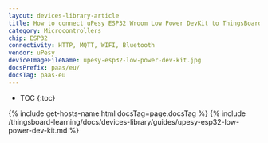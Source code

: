 ```yaml
---
layout: devices-library-article
title: How to connect uPesy ESP32 Wroom Low Power DevKit to ThingsBoard?
category: Microcontrollers
chip: ESP32
connectivity: HTTP, MQTT, WIFI, Bluetooth
vendor: uPesy
deviceImageFileName: upesy-esp32-low-power-dev-kit.jpg
docsPrefix: paas/eu/
docsTag: paas-eu
---
```


* TOC
{:toc}

{% include get-hosts-name.html docsTag=page.docsTag %}
{% include /thingsboard-learning/docs/devices-library/guides/upesy-esp32-low-power-dev-kit.md %}
